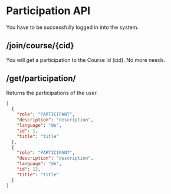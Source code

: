 # Participation API
You have to be successfully logged in into the system.
## /join/course/{cid}
You will get a participation to the Course Id (cid). No more needs.

## /get/participation/
Returns the participations of the user.

```json
[
  {
    "role": "PARTICIPANT",
    "description": "description",
    "language": "de",
    "id": 1,
    "title": "title"
  },
  {
    "role": "PARTICIPANT",
    "description": "description",
    "language": "de",
    "id": 12,
    "title": "title"
  }
]
```
